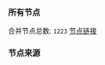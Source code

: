 ### 所有节点
合并节点总数: `1223`
[节点链接](https://raw.githubusercontent.com/rzhy1/11/master/sub/sub_merge_base64.txt)

### 节点来源

